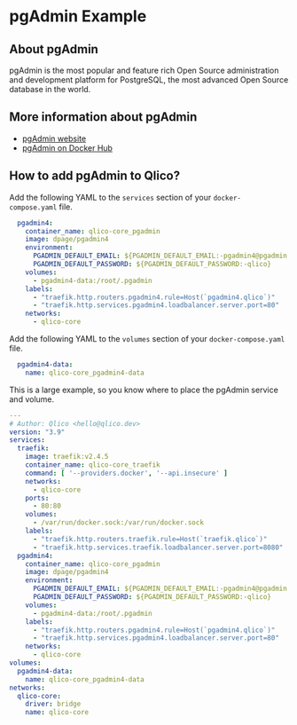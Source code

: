 # pgAdmin Example

## About pgAdmin

pgAdmin is the most popular and feature rich Open Source administration and
development platform for PostgreSQL, the most advanced Open Source database in
the world.

## More information about pgAdmin

* [pgAdmin website](https://www.pgadmin.org/)
* [pgAdmin on Docker Hub](https://hub.docker.com/r/dpage/pgadmin4)

## How to add pgAdmin to Qlico?

Add the following YAML to the `services` section of your `docker-compose.yaml`
file.

```yaml
  pgadmin4:
    container_name: qlico-core_pgadmin
    image: dpage/pgadmin4
    environment:
      PGADMIN_DEFAULT_EMAIL: ${PGADMIN_DEFAULT_EMAIL:-pgadmin4@pgadmin.qlico}
      PGADMIN_DEFAULT_PASSWORD: ${PGADMIN_DEFAULT_PASSWORD:-qlico}
    volumes:
      - pgadmin4-data:/root/.pgadmin
    labels:
      - "traefik.http.routers.pgadmin4.rule=Host(`pgadmin4.qlico`)"
      - "traefik.http.services.pgadmin4.loadbalancer.server.port=80"
    networks:
      - qlico-core
```

Add the following YAML to the `volumes` section of your `docker-compose.yaml`
file.

```yaml
  pgadmin4-data:
    name: qlico-core_pgadmin4-data
```

This is a large example, so you know where to place the pgAdmin service and
volume.

```yaml
---
# Author: Qlico <hello@qlico.dev>
version: "3.9"
services:
  traefik:
    image: traefik:v2.4.5
    container_name: qlico-core_traefik
    command: [ '--providers.docker', '--api.insecure' ]
    networks:
      - qlico-core
    ports:
      - 80:80
    volumes:
      - /var/run/docker.sock:/var/run/docker.sock
    labels:
      - "traefik.http.routers.traefik.rule=Host(`traefik.qlico`)"
      - "traefik.http.services.traefik.loadbalancer.server.port=8080"
  pgadmin4:
    container_name: qlico-core_pgadmin
    image: dpage/pgadmin4
    environment:
      PGADMIN_DEFAULT_EMAIL: ${PGADMIN_DEFAULT_EMAIL:-pgadmin4@pgadmin.qlico}
      PGADMIN_DEFAULT_PASSWORD: ${PGADMIN_DEFAULT_PASSWORD:-qlico}
    volumes:
      - pgadmin4-data:/root/.pgadmin
    labels:
      - "traefik.http.routers.pgadmin4.rule=Host(`pgadmin4.qlico`)"
      - "traefik.http.services.pgadmin4.loadbalancer.server.port=80"
    networks:
      - qlico-core
volumes:
  pgadmin4-data:
    name: qlico-core_pgadmin4-data
networks:
  qlico-core:
    driver: bridge
    name: qlico-core
```
